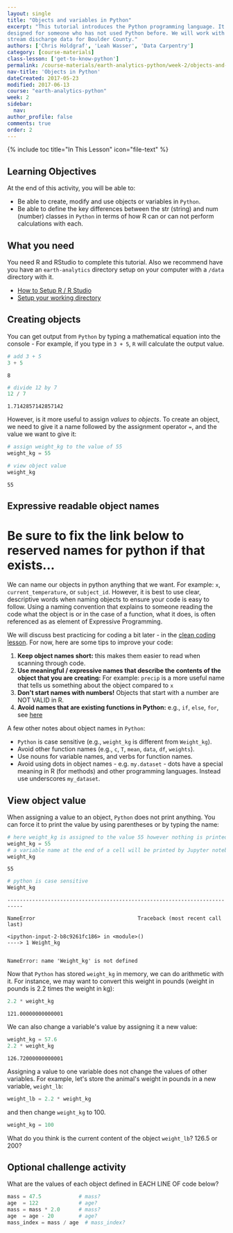 ```yaml
---
layout: single
title: "Objects and variables in Python"
excerpt: "This tutorial introduces the Python programming language. It is
designed for someone who has not used Python before. We will work with precipitation and
stream discharge data for Boulder County."
authors: ['Chris Holdgraf', 'Leah Wasser', 'Data Carpentry']
category: [course-materials]
class-lesson: ['get-to-know-python']
permalink: /course-materials/earth-analytics-python/week-2/objects-and-variables-in-python/
nav-title: 'Objects in Python'
dateCreated: 2017-05-23
modified: 2017-06-13
course: "earth-analytics-python"
week: 2
sidebar:
  nav:
author_profile: false
comments: true
order: 2
---
```



{% include toc title="In This Lesson" icon="file-text" %}


<div class='notice--success' markdown="1">

## <i class="fa fa-graduation-cap" aria-hidden="true"></i> Learning Objectives
At the end of this activity, you will be able to:

* Be able to create, modify and use objects or variables in `Python`.
* Be able to define the key differences between the str (string) and num (number) classes in `Python` in terms of how R can or can not perform calculations with each.

## <i class="fa fa-check-square-o fa-2" aria-hidden="true"></i> What you need

You need R and RStudio to complete this tutorial. Also we recommend have you
have an `earth-analytics` directory setup on your computer with a `/data`
directory with it.

* [How to Setup R / R Studio](/course-materials/earth-analytics-python/week-1/setup-r-rstudio/)
* [Setup your working directory](/course-materials/earth-analytics-python/week-1/setup-working-directory/)

</div>


## Creating objects

You can get output from `Python` by typing a mathematical equation into the console -
For example, if you type in `3 + 5`, `R` will calculate the output value.


```python
# add 3 + 5
3 + 5
```




    8




```python
# divide 12 by 7
12 / 7
```




    1.7142857142857142



However, is it more useful to assign _values_ to _objects_. To create an object, we need to give it a name followed by the assignment operator `=`, and the value we want to give it:


```python
# assign weight_kg to the value of 55
weight_kg = 55

# view object value
weight_kg
```




    55



## Expressive readable object names

# Be sure to fix the link below to reserved names for python if that exists...

We can name our objects in python anything that we want. For example: `x`, `current_temperature`, or
`subject_id`. However, it is best to use clear, descriptive words when naming
objects to ensure your code is easy to follow. Using a naming convention that explains to someone reading the code what the object is or in the case of a function, what it does, is often referenced as as element of Expressive Programming.  

We will discuss best practicing for coding a bit later - in the [clean coding
lesson](/course-materials/earth-analytics-python/week-2/write-clean-code-with-r/). For now, here are some tips to improve your code:

1. **Keep object names short:** this makes them easier to read when scanning through code.
2. **Use meaningful / expressive names that describe the contents of the object that you are creating:** For example: `precip` is a more useful name that tells us something about the object compared to `x`
3. **Don't start names with numbers!** Objects that start with a number are NOT VALID in R.
4. **Avoid names that are existing functions in Python:** e.g.,
`if`, `else`, `for`, see
[here](https://stat.ethz.ch/R-manual/R-devel/library/base/html/Reserved.html)

A few other notes about object names in `Python`:

* `Python` is case sensitive (e.g., `weight_kg` is different from `Weight_kg`).
* Avoid other function names (e.g., `c`, `T`, `mean`, `data`, `df`, `weights`).
* Use nouns for variable names, and verbs for function names.
* Avoid using dots in object names - e.g. `my.dataset` - dots have a special meaning in R (for methods) and other programming languages. Instead use underscores `my_dataset`.

## View object value
When assigning a value to an object, `Python` does not print anything. You can force
it to print the value by using parentheses or by typing the name:


```python
# here weight_kg is assigned to the value 55 however nothing is printed
weight_kg = 55  
# a variable name at the end of a cell will be printed by Jupyter notebook
weight_kg 
```




    55




```python
# python is case sensitive
Weight_kg
```


    ---------------------------------------------------------------------------

    NameError                                 Traceback (most recent call last)

    <ipython-input-2-b8c9261fc186> in <module>()
    ----> 1 Weight_kg
    

    NameError: name 'Weight_kg' is not defined


Now that `Python` has stored `weight_kg` in memory, we can do arithmetic with it. For
instance, we may want to convert this weight in pounds (weight in pounds is 2.2
times the weight in kg):


```python
2.2 * weight_kg
```




    121.00000000000001



We can also change a variable's value by assigning it a new value:


```python
weight_kg = 57.6
2.2 * weight_kg
```




    126.72000000000001



Assigning a value to one variable does not change the values of
other variables. For example, let's store the animal's weight in pounds in a new
variable, `weight_lb`:


```python
weight_lb = 2.2 * weight_kg
```



and then change `weight_kg` to 100.





```python
weight_kg = 100
```

What do you think is the current content of the object `weight_lb`? 126.5 or 200?

<div class="notice--warning" markdown="1">

## <i class="fa fa-pencil-square-o" aria-hidden="true"></i> Optional challenge activity

What are the values of each object defined in EACH LINE OF code below?

```python
mass = 47.5            # mass?
age  = 122             # age?
mass = mass * 2.0      # mass?
age  = age - 20        # age?
mass_index = mass / age  # mass_index?
```

</div>

<!-- Answers to go here... -->

